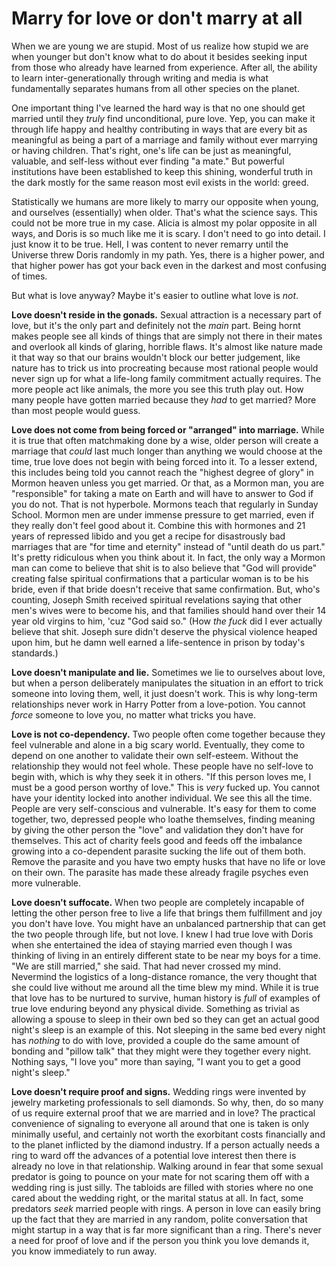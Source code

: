 # Marry for love or don't marry at all

When we are young we are stupid. Most of us realize how stupid we are when younger but don't know what to do about it besides seeking input from those who already have learned from experience. After all, the ability to learn inter-generationally through writing and media is what fundamentally separates humans from all other species on the planet.

One important thing I've learned the hard way is that no one should get married until they *truly* find unconditional, pure love. Yep, you can make it through life happy and healthy contributing in ways that are every bit as meaningful as being a part of a marriage and family without ever marrying or having children. That's right, one's life can be just as meaningful, valuable, and self-less without ever finding "a mate." But powerful institutions have been established to keep this shining, wonderful truth in the dark mostly for the same reason most evil exists in the world: greed.

Statistically we humans are more likely to marry our opposite when young, and ourselves (essentially) when older. That's what the science says. This could not be more true in my case. Alicia is almost my polar opposite in all ways, and Doris is so much like me it is scary. I don't need to go into detail. I just know it to be true. Hell, I was content to never remarry until the Universe threw Doris randomly in my path. Yes, there is a higher power, and that higher power has got your back even in the darkest and most confusing of times.

But what is love anyway? Maybe it's easier to outline what love is *not*.

**Love doesn't reside in the gonads.** Sexual attraction is a necessary part of love, but it's the only part and definitely not the *main* part. Being hornt makes people see all kinds of things that are simply not there in their mates and overlook all kinds of glaring, horrible flaws. It's almost like nature made it that way so that our brains wouldn't block our better judgement, like nature has to trick us into procreating because most rational people would never sign up for what a life-long family commitment actually requires. The more people act like animals, the more you see this truth play out. How many people have gotten married because they *had* to get married? More than most people would guess.

**Love does not come from being forced or "arranged" into marriage.** While it is true that often matchmaking done by a wise, older person will create a marriage that *could* last much longer than anything we would choose at the time, true love does not begin with being forced into it. To a lesser extend, this includes being told you cannot reach the "highest degree of glory" in Mormon heaven unless you get married. Or that, as a Mormon man, you are "responsible" for taking a mate on Earth and will have to answer to God if you do not. That is not hyperbole. Mormons teach that regularly in Sunday School. Mormon men are under immense pressure to get married, even if they really don't feel good about it. Combine this with hormones and 21 years of repressed libido and you get a recipe for disastrously bad marriages that are "for time and eternity" instead of "until death do us part." It's pretty ridiculous when you think about it. In fact, the only way a Mormon man can come to believe that shit is to also believe that "God will provide" creating false spiritual confirmations that a particular woman is to be his bride, even if that bride doesn't receive that same confirmation. But, who's counting, Joseph Smith received spiritual revelations saying that other men's wives were to become his, and that families should hand over their 14 year old virgins to him, 'cuz "God said so." (How *the fuck* did I ever actually believe that shit. Joseph sure didn't deserve the physical violence heaped upon him, but he damn well earned a life-sentence in prison by today's standards.)

**Love doesn't manipulate and lie.** Sometimes we lie to ourselves about love, but when a person deliberately manipulates the situation in an effort to trick someone into loving them, well, it just doesn't work. This is why long-term relationships never work in Harry Potter from a love-potion. You cannot *force* someone to love you, no matter what tricks you have.

**Love is not co-dependency.** Two people often come together because they feel vulnerable and alone in a big scary world. Eventually, they come to depend on one another to validate their own self-esteem. Without the relationship they would not feel whole. These people have no self-love to begin with, which is why they seek it in others. "If this person loves me, I must be a good person worthy of love." This is *very* fucked up. You cannot have your identity locked into another individual. We see this all the time. People are very self-conscious and vulnerable. It's easy for them to come together, two, depressed people who loathe themselves, finding meaning by giving the other person the "love" and validation they don't have for themselves. This act of charity feels good and feeds off the imbalance growing into a co-dependent parasite sucking the life out of them both. Remove the parasite and you have two empty husks that have no life or love on their own. The parasite has made these already fragile psyches even more vulnerable.

**Love doesn't suffocate.** When two people are completely incapable of letting the other person free to live a life that brings them fulfillment and joy you don't have love. You might have an unbalanced partnership that can get the two people through life, but not love. I knew I had true love with Doris when she entertained the idea of staying married even though I was thinking of living in an entirely different state to be near my boys for a time. "We are still married," she said. That had never crossed my mind. Nevermind the logistics of a long-distance romance, the very thought that she could live without me around all the time blew my mind. While it is true that love has to be nurtured to survive, human history is *full* of examples of true love enduring beyond any physical divide. Something as trivial as allowing a spouse to sleep in their own bed so they can get an actual good night's sleep is an example of this. Not sleeping in the same bed every night has *nothing* to do with love, provided a couple do the same amount of bonding and "pillow talk" that they might were they together every night. Nothing says, "I love you" more than saying, "I want you to get a good night's sleep."

**Love doesn't require proof and signs.** Wedding rings were invented by jewelry marketing professionals to sell diamonds. So why, then, do so many of us require external proof that we are married and in love? The practical convenience of signaling to everyone all around that one is taken is only minimally useful, and certainly not worth the exorbitant costs financially and to the planet inflicted by the diamond industry. If a person actually needs a ring to ward off the advances of a potential love interest then there is already no love in that relationship. Walking around in fear that some sexual predator is going to pounce on your mate for not scaring them off with a wedding ring is just silly. The tabloids are filled with stories where no one cared about the wedding right, or the marital status at all. In fact, some predators *seek* married people with rings. A person in love can easily bring up the fact that they are married in any random, polite conversation that might startup in a way that is far more significant than a ring. There's never a need for proof of love and if the person you think you love demands it, you know immediately to run away.
